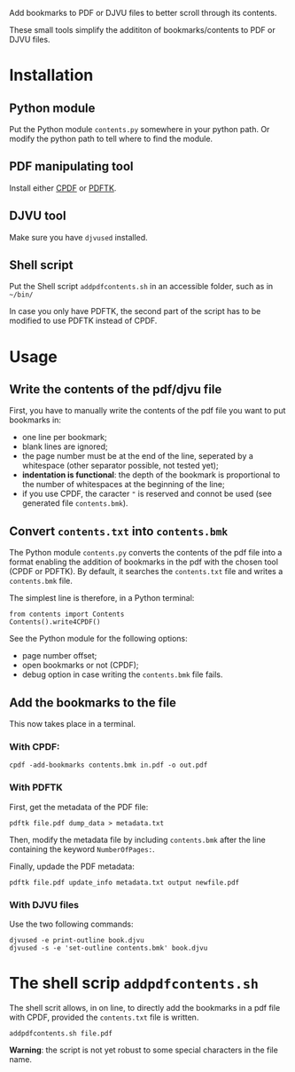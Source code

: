 Add bookmarks to PDF or DJVU files to better scroll through its contents.

These small tools simplify the addititon of bookmarks/contents to PDF or DJVU files.

# Installation
## Python module
Put the Python module `contents.py` somewhere in your python path. Or modify the python path to tell where to find the module.

## PDF manipulating tool
Install either [CPDF]() or [PDFTK]().

## DJVU tool
Make sure you have `djvused` installed.

## Shell script
Put the Shell script `addpdfcontents.sh` in an accessible folder, such as in `~/bin/`

In case you only have PDFTK, the second part of the script has to be modified to use PDFTK instead of CPDF.

# Usage
## Write the contents of the pdf/djvu file
First, you have to manually write the contents of the pdf file you want to put bookmarks in:

* one line per bookmark;
* blank lines are ignored;
* the page number must be at the end of the line, seperated by a whitespace (other separator possible, not tested yet);
* **indentation is functional**: the depth of the bookmark is proportional to the number of whitespaces at the beginning of the line;
* if you use CPDF, the caracter `"` is reserved and connot be used (see generated file `contents.bmk`).

## Convert  `contents.txt` into `contents.bmk`
The Python module `contents.py` converts the contents of the pdf file into a format enabling the addition  of bookmarks in the pdf with the chosen tool (CPDF or PDFTK). By default, it searches the `contents.txt` file and writes a `contents.bmk` file.

The simplest line is therefore, in a Python terminal:
```
from contents import Contents
Contents().write4CPDF()
```

See the Python module for the following options:

* page number offset;
* open bookmarks or not (CPDF);
* debug option in case writing the `contents.bmk` file fails.

## Add the bookmarks to the file
This now takes place in 
a terminal.

### With CPDF:
```
cpdf -add-bookmarks contents.bmk in.pdf -o out.pdf
```

### With PDFTK
First, get the metadata of the PDF file:
```
pdftk file.pdf dump_data > metadata.txt
```

Then, modify the metadata file by including `contents.bmk` after the line containing the keyword `NumberOfPages:`.

Finally, updade the PDF metadata:
```
pdftk file.pdf update_info metadata.txt output newfile.pdf
```

### With DJVU files
Use the two following commands:
```
djvused -e print-outline book.djvu
djvused -s -e 'set-outline contents.bmk' book.djvu
```

# The shell scrip `addpdfcontents.sh`
The shell scrit allows, in on line, to directly add the bookmarks in a pdf file with CPDF, provided the `contents.txt` file is written.
```
addpdfcontents.sh file.pdf
```

**Warning**: the script is not yet robust to some special characters in the file name.


